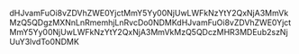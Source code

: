 dHJvamFuOi8vZDVhZWE0YjctMmY5Yy00NjUwLWFkNzYtY2QxNjA3MmVkMzQ5QDgzMXNnLnRmemhjLnRvcDo0NDMKdHJvamFuOi8vZDVhZWE0YjctMmY5Yy00NjUwLWFkNzYtY2QxNjA3MmVkMzQ5QDczMHR3MDEub2szNjUuY3lvdTo0NDMK